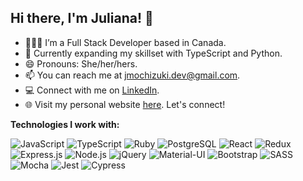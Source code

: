 ## Hi there, I'm Juliana! 👋

- 👩🏻‍💻 I’m a Full Stack Developer based in Canada.
- 🌱 Currently expanding my skillset with TypeScript and Python.
- 😄 Pronouns: She/her/hers.
- 📫 You can reach me at jmochizuki.dev@gmail.com.
- 💻 Connect with me on [LinkedIn](https://www.linkedin.com/in/jmochizuki).
- 🌐 Visit my personal website [here](https://julianamochizuki.netlify.app). Let's connect!

**Technologies I work with:**

![JavaScript](https://img.shields.io/badge/-JavaScript-000?&logo=javascript&style=for-the-badge)
![TypeScript](https://img.shields.io/badge/-TypeScript-000?&logo=TypeScript&style=for-the-badge)
![Ruby](https://img.shields.io/badge/-Ruby-000?&logo=ruby&style=for-the-badge)
![PostgreSQL](https://img.shields.io/badge/-PostgreSQL-000?&logo=postgresql&style=for-the-badge)
![React](https://img.shields.io/badge/-React-000?&logo=react&style=for-the-badge)
![Redux](https://img.shields.io/badge/-Redux-000?&logo=redux&style=for-the-badge)
![Express.js](https://img.shields.io/badge/-Express.js-000?&logo=express&style=for-the-badge)
![Node.js](https://img.shields.io/badge/-Node.js-000?&logo=node.js&style=for-the-badge)
![jQuery](https://img.shields.io/badge/-jQuery-000?&logo=jquery&style=for-the-badge)
![Material-UI](https://img.shields.io/badge/-Material--UI-000?&logo=material-ui&style=for-the-badge)
![Bootstrap](https://img.shields.io/badge/-Bootstrap-000?&logo=bootstrap&style=for-the-badge)
![SASS](https://img.shields.io/badge/-SASS-000?&logo=sass&style=for-the-badge)
![Mocha](https://img.shields.io/badge/-Mocha-000?&logo=mocha&style=for-the-badge)
![Jest](https://img.shields.io/badge/-Jest-000?&logo=jest&style=for-the-badge)
![Cypress](https://img.shields.io/badge/-Cypress-000?&logo=cypress&style=for-the-badge)
